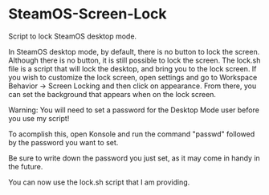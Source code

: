 # SteamOS-Screen-Lock
Script to lock SteamOS desktop mode.


In SteamOS desktop mode, by default, there is no button to lock the screen. Although there is no button, it is still possible to lock the screen. The lock.sh file is a script that will lock the desktop, and bring you to the lock screen. If you wish to customize the lock screen, open settings and go to Workspace Behavior -> Screen Locking and then click on appearance. From there, you can set the background that appears when on the lock screen.

Warning: You will need to set a password for the Desktop Mode user before you use my script!

To acomplish this, open Konsole and run the command "passwd" followed by the password you want to set.

Be sure to write down the password you just set, as it may come in handy in the future.

You can now use the lock.sh script that I am providing.
